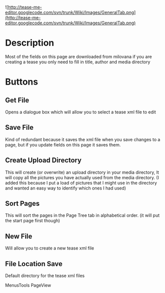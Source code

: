 ![http://tease-me-editor.googlecode.com/svn/trunk/Wiki/Images/GeneralTab.png](http://tease-me-editor.googlecode.com/svn/trunk/Wiki/Images/GeneralTab.png)

# Description #
Most of the fields on this page are downloaded from milovana if you are creating a tease you only need to fill in title, author and media directory

# Buttons #
## Get File ##
Opens a dialogue box which will allow you to select a tease xml file to edit

## Save File ##
Kind of redundant because it saves the xml file when you save changes to a page, but if you update fields on this page it saves them.

## Create Upload Directory ##
This will create (or overwrite) an upload directory in your media directory, It will copy all the pictures you have actually used from the media directory.
(I added this because I put a load of pictures that I might use in the directory and wanted an easy way to identify which ones I had used)

## Sort Pages ##
This will sort the pages in the Page Tree tab in alphabetical order.
(it will put the start page first though)

## New File ##
Will allow you to create a new tease xml file

## File Location Save ##
Default directory for the tease xml files

MenusTools PageView